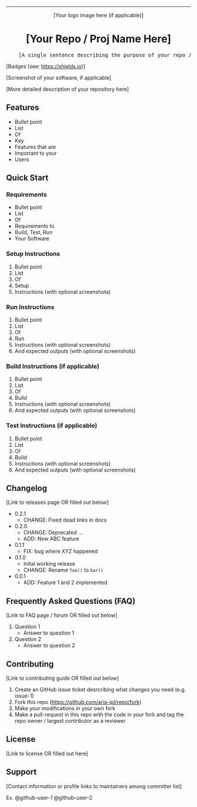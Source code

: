 <!-- Header block for project -->
<hr>

<div align="center">
    <span style="display:block;text-align:center">
        [Your logo image here (if applicable)]
        <!-- ☝️ Replace with your logo (if applicable) via ![](https://uri-to-your-logo-image) ☝️ -->
    </span>
    <h1 align="center">[Your Repo / Proj Name Here]</h1>
    <!-- ☝️ Replace with your repo name ☝️ -->
</div>

<pre align="center">
    [A single sentence describing the purpose of your repo / proj]
</pre>
<!-- ☝️ Replace with a single sentence describing the purpose of your repo / proj ☝️ -->

<!-- Header block for project -->

[Badges (see: https://shields.io)]
<!-- ☝️ Add badges via: https://shields.io e.g. ![](https://img.shields.io/github/your_chosen_action/your_org/your_repo) ☝️ -->

[Screenshot of your software, if applicable]
<!-- ☝️ Screenshot of your software (if applicable) via ![](https://uri-to-your-screenshot) ☝️ -->

[More detailed description of your repository here]
<!-- ☝️ Replace with a more detailed description of your repository, including why it was made and whom its intended for.  ☝️ -->

## Features

* Bullet point
* List 
* Of 
* Key
* Features that are
* Important to your
* Users
  
<!-- ☝️ Replace with a bullet-point list of your features ☝️ -->

## Quick Start

### Requirements

* Bullet point
* List 
* Of 
* Requirements to
* Build, Test, Run
* Your Software
  
<!-- ☝️ Replace with a bullet-point list of your requirements, including hardware if applicable ☝️ -->

### Setup Instructions

1. Bullet point
2. List 
3. Of 
4. Setup
5. Instructions (with optional screenshots)
   
<!-- ☝️ Replace with a bullet-point list of how to set up your software prior to running ☝️ -->

### Run Instructions

1. Bullet point
2. List 
3. Of 
4. Run
5. Instructions (with optional screenshots)
6. And expected outputs (with optional screenshots)

<!-- ☝️ Replace with a bullet-point list of your run instructions, including expected results ☝️ -->

### Build Instructions (if applicable)

1. Bullet point
2. List 
3. Of 
4. Build
5. Instructions (with optional screenshots)
6. And expected outputs (with optional screenshots)

<!-- ☝️ Replace with a bullet-point list of your build instructions, including expected results ☝️ -->

### Test Instructions (if applicable)

1. Bullet point
2. List 
3. Of 
4. Build
5. Instructions (with optional screenshots)
6. And expected outputs (with optional screenshots)

<!-- ☝️ Replace with a bullet-point list of your test instructions, including expected results ☝️ -->

## Changelog

[Link to releases page OR filled out below]

* 0.2.1
    * CHANGE: Fixed dead links in docs
* 0.2.0
    * CHANGE: Deprecated ...
    * ADD: New ABC feature
* 0.1.1
    * FIX: bug where XYZ happened
* 0.1.0
    * Inital working release
    * CHANGE: Rename `foo()` to `bar()`
* 0.0.1
    * ADD: Feature 1 and 2 implemented

<!-- ☝️ Replace with a bullet-point list of your release notes like above, or just link to your releases page ☝️ -->

## Frequently Asked Questions (FAQ)

[Link to FAQ page / forum OR filled out below]

1. Question 1
   - Answer to question 1
2. Question 2
   - Answer to question 2

<!-- ☝️ Replace with a list of frequently asked questions from your project, or post a link to your FAQ on a discussion board ☝️ -->

## Contributing

[Link to contributing guide OR filled out below]

1. Create an GitHub issue ticket desrcribing what changes you need (e.g. issue-1)
2. Fork this repo (<https://github.com/aria-jpl/repo/fork>)
3. Make your modifications in your own fork
4. Make a pull-request in this repo with the code in your fork and tag the repo owner / largest contributor as a reviewer

<!-- ☝️ Replace with a text describing how people may contribute to your project, or link to your contibution guide directly ☝️ -->

## License

[Link to license OR filled out here]

<!-- ☝️ Replace with the text of your copyright and license, or directly link to your license file ☝️ -->

## Support

[Contact information or profile links to maintainers among committer list]

Ex. @github-user-1 @github-user-2

<!-- ☝️ Replace with the key individuals who should be contacted for questions ☝️ -->

